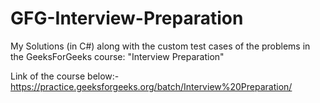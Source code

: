 # GFG-Interview-Preparation
My Solutions (in C#) along with the custom test cases of the problems in the GeeksForGeeks course: "Interview Preparation"

Link of the course below:-
https://practice.geeksforgeeks.org/batch/Interview%20Preparation/
